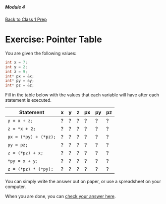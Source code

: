##### Module 4

[Back to Class 1 Prep](../../class1-prep#pointers)

# Exercise: Pointer Table

You are given the following values:

```c
int x = 7;
int y = 2;
int z = 9;
int* px = &x;
int* py = &y;
int* pz = &z;
```

Fill in the table below with the values that each variable will have after each statement is executed.

Statement | x | y | z | px | py | pz 
----------|---|---|---|----|----|----
`y = x + z;` | ? | ? | ? | ? | ? | ?
`z = *x + 2;` | ? | ? | ? | ? | ? | ?
`px = (*py) + (*pz);` | ? | ? | ? | ? | ? | ?
`py = pz;` | ? | ? | ? | ? | ? | ?
`z = (*pz) + x;` | ? | ? | ? | ? | ? | ?
`*py = x + y;` | ? | ? | ? | ? | ? | ?
`z = (*pz) * (*py);` | ? | ? | ? | ? | ? | ?



You can simply write the answer out on paper, or use a spreadsheet on your computer.

When you are done, you can [check your answer here](./answer.md).
